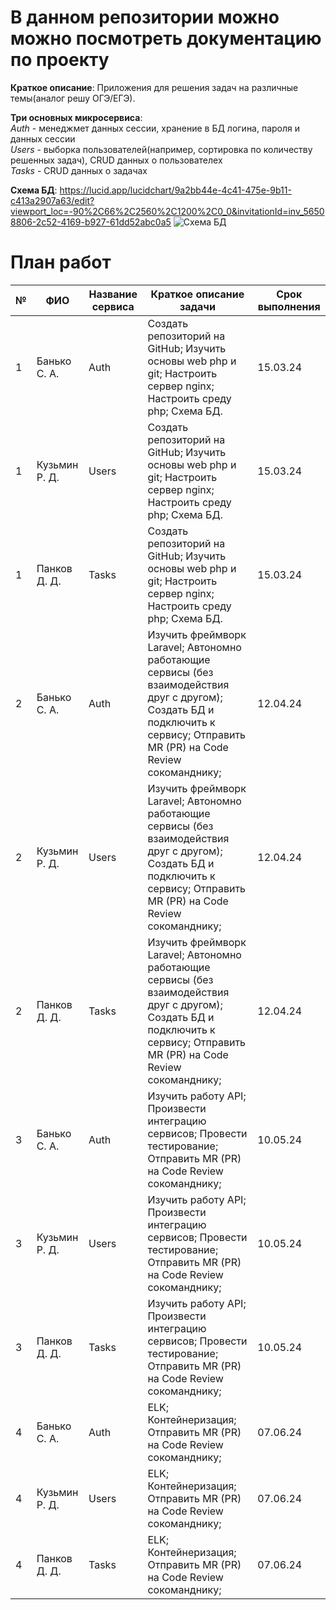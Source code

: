 # В данном репозитории можно можно посмотреть документацию по проекту
**Краткое описание**: Приложения для решения задач на различные темы(аналог решу ОГЭ/ЕГЭ).   
  
**Три основных микросервиса**:  
*Auth* - менеджмет данных сессии, хранение в БД логина, пароля и данных сессии  
*Users* - выборка пользователей(например, сортировка по количеству решенных задач), CRUD данных о пользователех  
*Tasks* - CRUD данных о задачах  

**Схема БД**: https://lucid.app/lucidchart/9a2bb44e-4c41-475e-9b11-c413a2907a63/edit?viewport_loc=-90%2C66%2C2560%2C1200%2C0_0&invitationId=inv_56508806-2c52-4169-b927-61dd52abc0a5
![Схема БД](https://github.com/Labs-command/pius_common/assets/93987825/777b071d-ec24-43d4-8cbc-6435428a14b1)

# План работ

| № | ФИО         | Название сервиса | Краткое описание задачи                                                                                                                                 | Срок выполнения |
|---|-------------|------------------|----------------------------------------------------------------------------------------------------------------------------------------------------------|-----------------|
| 1 | Банько С. А. | Auth             | Создать репозиторий на GitHub; Изучить основы web php и git; Настроить сервер nginx; Настроить среду php; Схема БД.                                      | 15.03.24        |
| 1 | Кузьмин Р. Д. | Users           | Создать репозиторий на GitHub; Изучить основы web php и git; Настроить сервер nginx; Настроить среду php; Схема БД.                                      | 15.03.24        |
| 1 | Панков Д. Д. | Tasks            | Создать репозиторий на GitHub; Изучить основы web php и git; Настроить сервер nginx; Настроить среду php; Схема БД.                                      | 15.03.24        |
| 2 | Банько С. А. | Auth             | Изучить фреймворк Laravel; Автономно работающие сервисы (без взаимодействия друг с другом); Создать БД и подключить к сервису; Отправить MR (PR) на Code Review сокоманднику; | 12.04.24        |
| 2 | Кузьмин Р. Д. | Users           | Изучить фреймворк Laravel; Автономно работающие сервисы (без взаимодействия друг с другом); Создать БД и подключить к сервису; Отправить MR (PR) на Code Review сокоманднику; | 12.04.24        |
| 2 | Панков Д. Д. | Tasks            | Изучить фреймворк Laravel; Автономно работающие сервисы (без взаимодействия друг с другом); Создать БД и подключить к сервису; Отправить MR (PR) на Code Review сокоманднику; | 12.04.24        |
| 3 | Банько С. А. | Auth             | Изучить работу API; Произвести интеграцию сервисов; Провести тестирование; Отправить MR (PR) на Code Review сокоманднику;                                | 10.05.24        |
| 3 | Кузьмин Р. Д. | Users           | Изучить работу API; Произвести интеграцию сервисов; Провести тестирование; Отправить MR (PR) на Code Review сокоманднику;                                | 10.05.24        |
| 3 | Панков Д. Д. | Tasks            | Изучить работу API; Произвести интеграцию сервисов; Провести тестирование; Отправить MR (PR) на Code Review сокоманднику;                                | 10.05.24        |
| 4 | Банько С. А. | Auth             | ELK; Контейнеризация; Отправить MR (PR) на Code Review сокоманднику;                                                                                    | 07.06.24        |
| 4 | Кузьмин Р. Д. | Users           | ELK; Контейнеризация; Отправить MR (PR) на Code Review сокоманднику;                                                                                    | 07.06.24        |
| 4 | Панков Д. Д. | Tasks            | ELK; Контейнеризация; Отправить MR (PR) на Code Review сокоманднику;                                                                                    | 07.06.24        |
